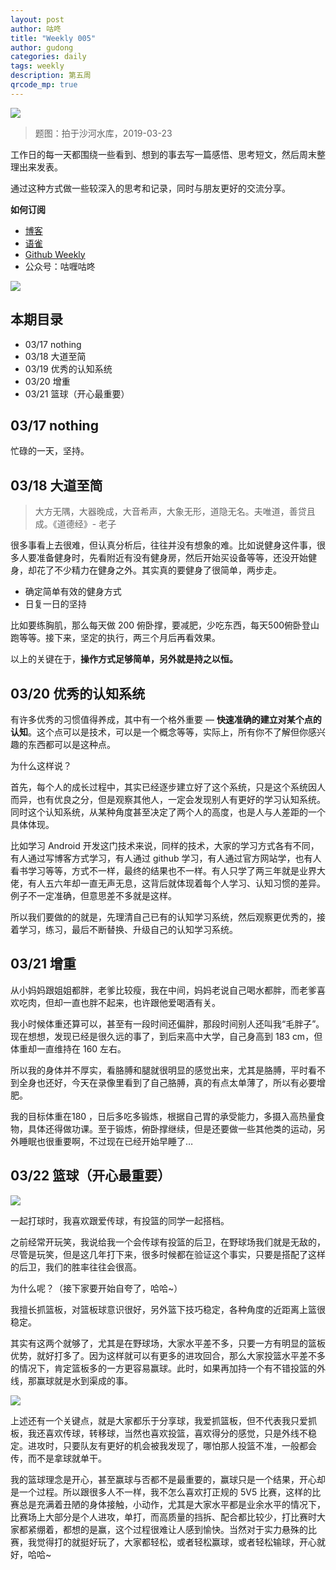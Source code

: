 ```yaml
---
layout: post
author: 咕咚
title: "Weekly 005"
author: gudong
categories: daily 
tags: weekly
description: 第五周
qrcode_mp: true
---
```


![](https://i.loli.net/2019/03/23/5c95f9ddde4fe.jpg)

> 题图：拍于沙河水库，2019-03-23

工作日的每一天都围绕一些看到、想到的事去写一篇感悟、思考短文，然后周末整理出来发表。

通过这种方式做一些较深入的思考和记录，同时与朋友更好的交流分享。

**如何订阅**

- [博客](https://gudong.site/weekly)
- [语雀](https://www.yuque.com/gudong-osksb/weekly)
- [Github Weekly](https://github.com/maoruibin/Weekly)
- 公众号：咕喱咕咚

![](https://ws3.sinaimg.cn/large/006tNbRwgy1fykl72khq0j305g05g0sq.jpg)


## 本期目录

* 03/17 nothing
* 03/18 大道至简
* 03/19 优秀的认知系统
* 03/20 增重
* 03/21 篮球（开心最重要）

## 03/17 nothing
忙碌的一天，坚持。

## 03/18 大道至简
> 大方无隅，大器晚成，大音希声，大象无形，道隐无名。夫唯道，善贷且成。《道德经》- 老子

很多事看上去很难，但认真分析后，往往并没有想象的难。比如说健身这件事，很多人要准备健身时，先看附近有没有健身房，然后开始买设备等等，还没开始健身，却花了不少精力在健身之外。其实真的要健身了很简单，两步走。

* 确定简单有效的健身方式
* 日复一日的坚持

比如要练胸肌，那么每天做 200 俯卧撑，要减肥，少吃东西，每天500俯卧登山跑等等。接下来，坚定的执行，两三个月后再看效果。

以上的关键在于，**操作方式足够简单，另外就是持之以恒。**

## 03/20 优秀的认知系统
有许多优秀的习惯值得养成，其中有一个格外重要 — **快速准确的建立对某个点的认知**。这个点可以是技术，可以是一个概念等等，实际上，所有你不了解但你感兴趣的东西都可以是这种点。

为什么这样说？

首先，每个人的成长过程中，其实已经逐步建立好了这个系统，只是这个系统因人而异，也有优良之分，但是观察其他人，一定会发现别人有更好的学习认知系统。同时这个认知系统，从某种角度甚至决定了两个人的高度，也是人与人差距的一个具体体现。

比如学习 Android 开发这门技术来说，同样的技术，大家的学习方式各有不同，有人通过写博客方式学习，有人通过 github 学习，有人通过官方网站学，也有人看书学习等等，方式不一样，最终的结果也不一样。有人只学了两三年就是业界大佬，有人五六年却一直无声无息，这背后就体现着每个人学习、认知习惯的差异。例子不一定准确，但意思差不多就是这样。

所以我们要做的的就是，先理清自己已有的认知学习系统，然后观察更优秀的，接着学习，练习，最后不断替换、升级自己的认知学习系统。

## 03/21 增重
从小妈妈跟姐姐都胖，老爹比较瘦，我在中间，妈妈老说自己喝水都胖，而老爹喜欢吃肉，但却一直也胖不起来，也许跟他爱喝酒有关。

我小时候体重还算可以，甚至有一段时间还偏胖，那段时间别人还叫我“毛胖子”。现在想想，发现已经是很久远的事了，到后来高中大学，自己身高到 183 cm，但体重却一直维持在 160 左右。

所以我的身体并不厚实，看胳膊和腿就很明显的感觉出来，尤其是胳膊，平时看不到全身也还好，今天在录像里看到了自己胳膊，真的有点太单薄了，所以有必要增肥。

我的目标体重在180 ，日后多吃多锻炼，根据自己胃的承受能力，多摄入高热量食物，具体还得做功课。至于锻炼，俯卧撑继续，但是还要做一些其他类的运动，另外睡眠也很重要啊，不过现在已经开始早睡了… 

## 03/22 篮球（开心最重要）
![](https://ws4.sinaimg.cn/large/006tKfTcly1g1cv6jibmuj31k60u07sa.jpg)

一起打球时，我喜欢跟爱传球，有投篮的同学一起搭档。

之前经常开玩笑，我说给我一个会传球有投篮的后卫，在野球场我们就是无敌的，尽管是玩笑，但是这几年打下来，很多时候都在验证这个事实，只要是搭配了这样的后卫，我们的胜率往往会很高。

为什么呢？（接下家要开始自夸了，哈哈~）

我擅长抓篮板，对篮板球意识很好，另外篮下技巧稳定，各种角度的近距离上篮很稳定。

其实有这两个就够了，尤其是在野球场，大家水平差不多，只要一方有明显的篮板优势，就好打多了。因为这样就可以有更多的进攻回合，那么大家投篮水平差不多的情况下，肯定篮板多的一方更容易赢球。此时，如果再加持一个有不错投篮的外线，那赢球就是水到渠成的事。

![](http://p0.ifengimg.com/pmop/2017/0325/5463A80CBA1B762C5EE1CF324D355631059C22EE_size38_w641_h385.jpeg)

上述还有一个关键点，就是大家都乐于分享球，我爱抓篮板，但不代表我只爱抓板，我还喜欢传球，转移球，当然也喜欢投篮，喜欢得分的感觉，只是外线不稳定。进攻时，只要队友有更好的机会被我发现了，哪怕那人投篮不准，一般都会传，而不是拿球就单干。

我的篮球理念是开心，甚至赢球与否都不是最重要的，赢球只是一个结果，开心却是一个过程。所以跟很多人不一样，我不怎么喜欢打正规的 5V5 比赛，这样的比赛总是充满着丑陋的身体接触，小动作，尤其是大家水平都是业余水平的情况下，比赛场上大部分是个人进攻，单打，而高质量的挡拆、配合都比较少，打比赛时大家都紧绷着，都想的是赢，这个过程很难让人感到愉快。当然对于实力悬殊的比赛，我觉得打的就挺好玩了，大家都轻松，或者轻松赢球，或者轻松输球，开心就好，哈哈~ 